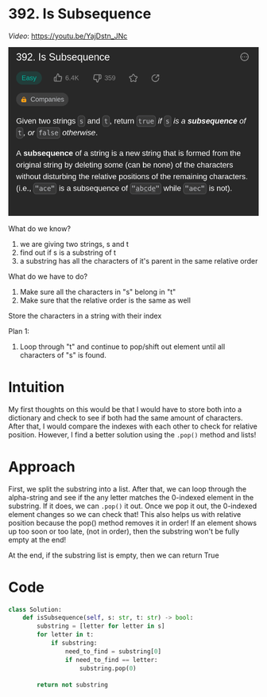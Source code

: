 # 392. Is Subsequence

*Video*: https://youtu.be/YajDstn_JNc

![question image](img/image0.png)

What do we know?
1. we are giving two strings, s and t
2. find out if s is a substring of t
3. a substring has all the characters of it's parent in the same relative order


What do we have to do?
1. Make sure all the characters in "s" belong in "t"
2. Make sure that the relative order is the same as well


Store the characters in a string with their index 

Plan 1:
1. Loop through "t" and continue to pop/shift out element until all characters of 
    "s" is found.


# Intuition
<!-- Describe your first thoughts on how to solve this problem. -->
My first thoughts on this would be that I would have to store both into a dictionary and check to see if both had the same amount of characters. After that, I would compare the indexes with each other to check for relative position. However, I find a better solution using the `.pop()` method and lists!

# Approach
<!-- Describe your approach to solving the problem. -->
First, we split the substring into a list. After that, we can loop through the alpha-string and see if the any letter matches the 0-indexed element in the substring. If it does, we can `.pop()` it out. Once we pop it out, the 0-indexed element changes so we can check that! This also helps us with relative position because the pop() method removes it in order! If an element shows up too soon or too late, (not in order), then the substring won't be fully empty at the end!

At the end, if the substring list is empty, then we can return True

# Code
```python
class Solution:
    def isSubsequence(self, s: str, t: str) -> bool:
        substring = [letter for letter in s]
        for letter in t:
            if substring:
                need_to_find = substring[0]
                if need_to_find == letter:
                    substring.pop(0)

        return not substring
```
